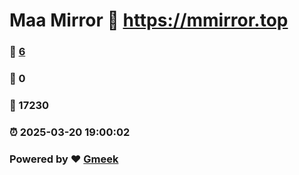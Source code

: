 # Maa Mirror :link: https://mmirror.top 
### :page_facing_up: [6](https://mmirror.top/tag.html) 
### :speech_balloon: 0 
### :hibiscus: 17230 
### :alarm_clock: 2025-03-20 19:00:02 
### Powered by :heart: [Gmeek](https://github.com/Meekdai/Gmeek)
